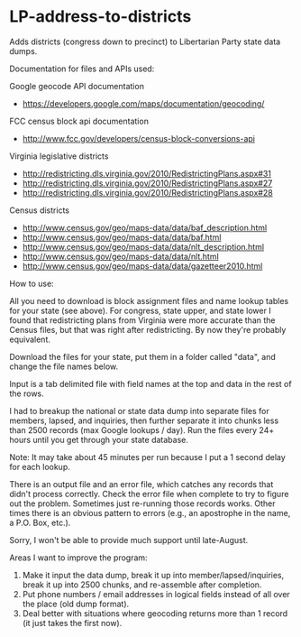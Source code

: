 LP-address-to-districts
=======================

Adds districts (congress down to precinct) to Libertarian Party state data dumps.

Documentation for files and APIs used:

Google geocode API documentation
* https://developers.google.com/maps/documentation/geocoding/

FCC census block api documentation
* http://www.fcc.gov/developers/census-block-conversions-api

Virginia legislative districts
* http://redistricting.dls.virginia.gov/2010/RedistrictingPlans.aspx#31
* http://redistricting.dls.virginia.gov/2010/RedistrictingPlans.aspx#27
* http://redistricting.dls.virginia.gov/2010/RedistrictingPlans.aspx#28

Census districts
* http://www.census.gov/geo/maps-data/data/baf_description.html
* http://www.census.gov/geo/maps-data/data/baf.html
* http://www.census.gov/geo/maps-data/data/nlt_description.html
* http://www.census.gov/geo/maps-data/data/nlt.html
* http://www.census.gov/geo/maps-data/data/gazetteer2010.html

How to use:

All you need to download is block assignment files and name lookup tables for your state (see above).  For congress, state upper, and state lower I found that redistricting plans from Virginia were more accurate than the Census files, but that was right after redistricting.  By now they're probably equivalent.

Download the files for your state, put them in a folder called "data", and change the file names below.

Input is a tab delimited file with field names at the top and data in the rest of the rows.

I had to breakup the national or state data dump into separate files for members, lapsed, and inquiries, then further separate it into chunks less than 2500 records (max Google lookups / day). Run the files every 24+ hours until you get through your state database.

Note: It may take about 45 minutes per run because I put a 1 second delay for each lookup.

There is an output file and an error file, which catches any records that didn't process correctly. Check the error file when complete to try to figure out the problem.  Sometimes just re-running those records works.  Other times there is an obvious pattern to errors (e.g., an apostrophe in the name, a P.O. Box, etc.).

Sorry, I won't be able to provide much support until late-August.

Areas I want to improve the program:
1) Make it input the data dump, break it up into member/lapsed/inquiries, break it up into 2500 chunks, and re-assemble after completion.
2) Put phone numbers / email addresses in logical fields instead of all over the place (old dump format).
3) Deal better with situations where geocoding returns more than 1 record (it just takes the first now).
